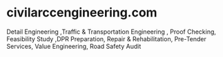 # civilarccengineering.com
Detail Engineering ,Traffic &amp; Transportation Engineering , Proof Checking, Feasibility Study ,DPR Preparation, Repair &amp; Rehabilitation, Pre-Tender Services, Value Engineering, Road Safety Audit
